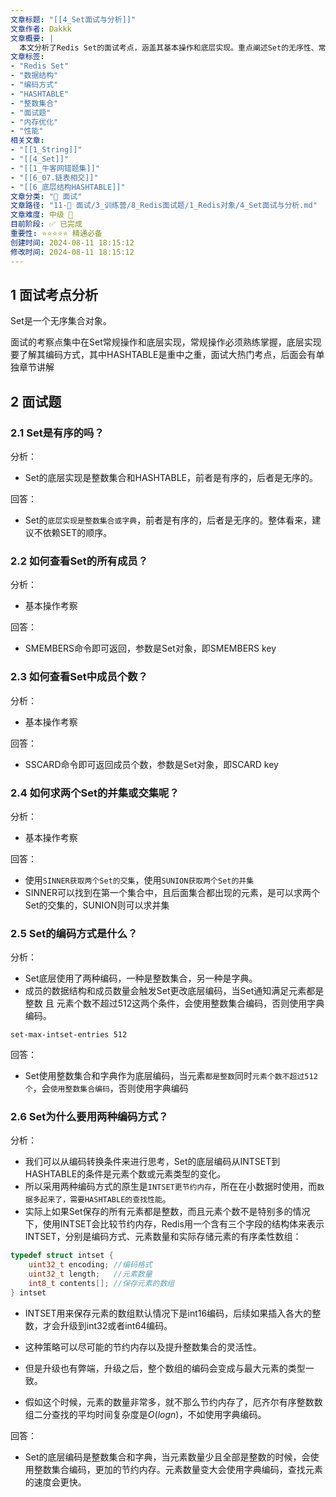```yaml
---
文章标题: "[[4_Set面试与分析]]" 
文章作者: Dakkk
文章概要: |
  本文分析了Redis Set的面试考点，涵盖其基本操作和底层实现。重点阐述Set的无序性、常用命令（SMEMBERS, SCARD, SINTER, SUNION），以及两种编码方式（整数集合和字典）的选择逻辑和各自优势，强调了内存与性能的权衡。
文章标签:
- "Redis Set"
- "数据结构"
- "编码方式"
- "HASHTABLE"
- "整数集合"
- "面试题"
- "内存优化"
- "性能"
相关文章:
- "[[1_String]]"
- "[[4_Set]]"
- "[[1_牛客网错题集]]"
- "[[6_07.链表相交]]"
- "[[6_底层结构HASHTABLE]]"
文章分类: "🎉 面试"
文章路径: "11-🎉 面试/3_训练营/8_Redis面试题/1_Redis对象/4_Set面试与分析.md"
文章难度: 中级 🌳
目前阶段: ✅ 已完成
重要性: ⭐⭐⭐⭐⭐ 精通必备
创建时间: 2024-08-11 18:15:12
修改时间: 2024-08-11 18:15:12
---
```

  
## 1 面试考点分析

Set是一个无序集合对象。

面试的考察点集中在Set常规操作和底层实现，常规操作必须熟练掌握，底层实现要了解其编码方式，其中HASHTABLE是重中之重，面试大热门考点，后面会有单独章节讲解

## 2 面试题

### 2.1 Set是有序的吗？

分析：
- Set的底层实现是整数集合和HASHTABLE，前者是有序的，后者是无序的。

回答：
- Set的`底层实现是整数集合或字典`，前者是有序的，后者是无序的。整体看来，建议不依赖SET的顺序。
### 2.2 如何查看Set的所有成员？

分析：
- 基本操作考察

回答：
- SMEMBERS命令即可返回，参数是Set对象，即SMEMBERS key

### 2.3 如何查看Set中成员个数？

分析：
- 基本操作考察

回答：
- SSCARD命令即可返回成员个数，参数是Set对象，即SCARD key

### 2.4 如何求两个Set的并集或交集呢？

分析：
- 基本操作考察

回答：
- 使用`SINNER获取两个Set的交集`，使用`SUNION获取两个Set的并集`
- SINNER可以找到在第一个集合中，且后面集合都出现的元素，是可以求两个Set的交集的，SUNION则可以求并集
### 2.5 Set的编码方式是什么？

分析：
- Set底层使用了两种编码，一种是整数集合，另一种是字典。
- 成员的数据结构和成员数量会触发Set更改底层编码，当Set通知满足元素都是整数 且 元素个数不超过512这两个条件，会使用整数集合编码，否则使用字典编码。
```shell
set-max-intset-entries 512
```

回答：
- Set使用整数集合和字典作为底层编码，当元素`都是整数`同时`元素个数不超过512个`，会`使用整数集合编码`，否则使用字典编码

### 2.6 Set为什么要用两种编码方式？

分析：
- 我们可以从编码转换条件来进行思考，Set的底层编码从INTSET到HASHTABLE的条件是元素个数或元素类型的变化。
- 所以采用两种编码方式的原生是`INTSET更节约内存`，所在在小数据时使用，而`数据多起来了，需要HASHTABLE的查找性能`。
- 实际上如果Set保存的所有元素都是整数，而且元素个数不是特别多的情况下，使用INTSET会比较节约内存，Redis用一个含有三个字段的结构体来表示INTSET，分别是编码方式、元素数量和实际存储元素的有序柔性数组：
```C
typedef struct intset {
	uint32_t encoding; //编码格式
	uint32_t length;   //元素数量
	int8_t contents[]; //保存元素的数组
} intset
```

- INTSET用来保存元素的数组默认情况下是int16编码，后续如果插入各大的整数，才会升级到int32或者int64编码。
- 这种策略可以尽可能的节约内存以及提升整数集合的灵活性。

- 但是升级也有弊端，升级之后，整个数组的编码会变成与最大元素的类型一致。
- 假如这个时候，元素的数量非常多，就不那么节约内存了，厄齐尔有序整数数组二分查找的平均时间复杂度是$O(logn)$，不如使用字典编码。

回答：
- Set的底层编码是整数集合和字典，当元素数量少且全部是整数的时候，会使用整数集合编码，更加的节约内存。元素数量变大会使用字典编码，查找元素的速度会更快。